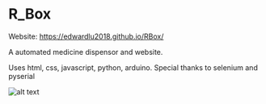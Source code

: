 # R_Box

Website:
https://edwardlu2018.github.io/RBox/

A automated medicine dispensor and website.

Uses html, css, javascript, python, arduino.
Special thanks to selenium and pyserial

![alt text](https://raw.githubusercontent.com/username/projectname/branch/path/to/img.png)
